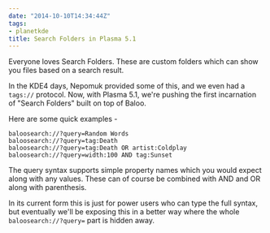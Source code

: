 ```yaml
---
date: "2014-10-10T14:34:44Z"
tags:
- planetkde
title: Search Folders in Plasma 5.1
---
```


Everyone loves Search Folders. These are custom folders which can show you files based on a search result.

In the KDE4 days, Nepomuk provided some of this, and we even had a `tags://` protocol. Now, with Plasma 5.1, we're pushing the first incarnation of "Search Folders" built on top of Baloo.

Here are some quick examples -

    baloosearch://?query=Random Words
    baloosearch://?query=tag:Death
    baloosearch://?query=tag:Death OR artist:Coldplay
    baloosearch://?query=width:100 AND tag:Sunset
    
The query syntax supports simple property names which you would expect along with any values. These can of course be combined with AND and OR along with parenthesis.

In its current form this is just for power users who can type the full syntax, but eventually we'll be exposing this in a better way where the whole `baloosearch://?query=` part is hidden away.